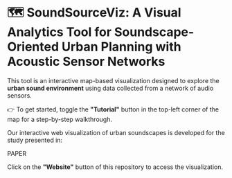 # 🗺️  SoundSourceViz: A Visual Analytics Tool for Soundscape-Oriented Urban Planning with Acoustic Sensor Networks

This tool is an interactive map-based visualization designed to explore the **urban sound environment** using data collected from a network of audio sensors.

👉 To get started, toggle the **"Tutorial"** button in the top-left corner of the map for a step-by-step walkthrough.

Our interactive web visualization of urban soundscapes is developed for the study presented in:

PAPER

Click on the **"Website"** button of this repository to access the visualization. 


